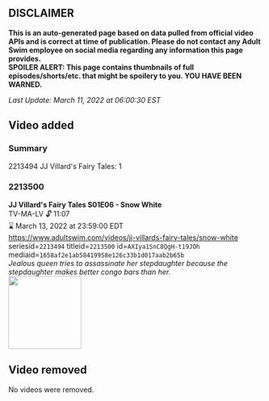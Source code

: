 ## DISCLAIMER
**This is an auto-generated page based on data pulled from official video APIs and is correct at time of publication. Please do not contact any Adult Swim employee on social media regarding any information this page provides.**  
**SPOILER ALERT: This page contains thumbnails of full episodes/shorts/etc. that might be spoilery to you. YOU HAVE BEEN WARNED.**  

_Last Update: March 11, 2022 at 06:00:30 EST_
## Video added
### Summary
2213494 JJ Villard's Fairy Tales: 1  
### 2213500
**JJ Villard's Fairy Tales S01E06 - Snow White**  
TV-MA-LV 🔓 11:07  
⌛ March 13, 2022 at 23:59:00 EDT  
https://www.adultswim.com/videos/jj-villards-fairy-tales/snow-white  
seriesid=`2213494` titleid=`2213500` id=`AXIya1SnC8QgH-t19JOh` mediaid=`1658af2e1ab58419958e126c33b1d017aab2b65b`  
_Jealous queen tries to assassinate her stepdaughter because the stepdaughter makes better congo bars than her._  
<a href="https://media.cdn.adultswim.com/uploads/20200520/thumbnails/2_20520101801-JJVFT_006.jpg"><img src="https://media.cdn.adultswim.com/uploads/20200520/thumbnails/2_20520101801-JJVFT_006.jpg" height="144px" /></a>
## Video removed
No videos were removed.  
